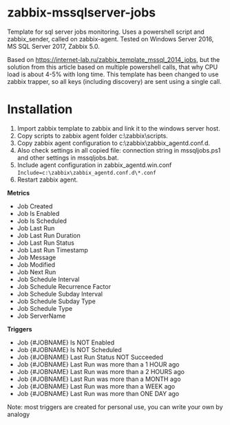 # zabbix-mssqlserver-jobs
Template for sql server jobs monitoring.
Uses a powershell script and zabbix_sender, called on zabbix-agent.
Tested on Windows Server 2016, MS SQL Server 2017, Zabbix 5.0.

Based on https://internet-lab.ru/zabbix_template_mssql_2014_jobs, but the solution from this article based on multiple powershell calls, that why CPU load is about 4-5% with long time.
This template has been changed to use zabbix trapper, so all keys (including discovery) are sent using a single call.

# Installation
1. Import zabbix template to zabbix and link it to the windows server host.
2. Copy scripts to zabbix agent folder c:\zabbix\scripts\.
3. Copy zabbix agent configuration to c:\zabbix\zabbix_agentd.conf.d\.
4. Also check settings in all copied file: connection string in mssqljobs.ps1 and other settings in mssqljobs.bat.
5. Include agent configuration in zabbix_agentd.win.conf
```Include=c:\zabbix\zabbix_agentd.conf.d\*.conf```
5. Restart zabbix agent.

**Metrics**
- Job Created
- Job Is Enabled
- Job Is Scheduled
- Job Last Run
- Job Last Run Duration
- Job Last Run Status
- Job Last Run Timestamp
- Job Message
- Job Modified
- Job Next Run
- Job Schedule Interval
- Job Schedule Recurrence Factor
- Job Schedule Subday Interval
- Job Schedule Subday Type
- Job Schedule Type
- Job ServerName

**Triggers**
- Job {#JOBNAME} Is NOT Enabled
- Job {#JOBNAME} Is NOT Scheduled
- Job {#JOBNAME} Last Run Status NOT Succeeded
- Job {#JOBNAME} Last Run was more than a 1 HOUR ago
- Job {#JOBNAME} Last Run was more than a 2 HOURS ago
- Job {#JOBNAME} Last Run was more than a MONTH ago
- Job {#JOBNAME} Last Run was more than a WEEK ago
- Job {#JOBNAME} Last Run was more than ONE DAY ago

Note: most triggers are created for personal use, you can write your own by analogy
